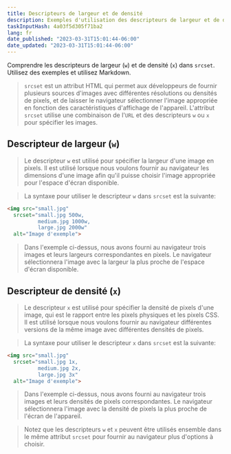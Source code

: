 ```yaml
---
title: Descripteurs de largeur et de densité
description: Exemples d'utilisation des descripteurs de largeur et de densité dans `srcset`
taskInputHash: 4a03f5d305f71ba2
lang: fr
date_published: "2023-03-31T15:01:44-06:00"
date_updated: "2023-03-31T15:01:44-06:00"
---
```

Comprendre les descripteurs de largeur (`w`) et de densité (`x`) dans `srcset`. Utilisez des exemples et utilisez Markdown.

> `srcset` est un attribut HTML qui permet aux développeurs de fournir plusieurs sources d'images avec différentes résolutions ou densités de pixels, et de laisser le navigateur sélectionner l'image appropriée en fonction des caractéristiques d'affichage de l'appareil. L'attribut `srcset` utilise une combinaison de l'`URL` et des descripteurs `w` ou `x` pour spécifier les images.

## Descripteur de largeur (`w`)

> Le descripteur `w` est utilisé pour spécifier la largeur d'une image en pixels. Il est utilisé lorsque nous voulons fournir au navigateur les dimensions d'une image afin qu'il puisse choisir l'image appropriée pour l'espace d'écran disponible.

> La syntaxe pour utiliser le descripteur `w` dans `srcset` est la suivante:

```html
<img src="small.jpg"
  srcset="small.jpg 500w,
          medium.jpg 1000w,
          large.jpg 2000w"
  alt="Image d'exemple">
```

> Dans l'exemple ci-dessus, nous avons fourni au navigateur trois images et leurs largeurs correspondantes en pixels. Le navigateur sélectionnera l'image avec la largeur la plus proche de l'espace d'écran disponible.

## Descripteur de densité (`x`)

> Le descripteur `x` est utilisé pour spécifier la densité de pixels d'une image, qui est le rapport entre les pixels physiques et les pixels CSS. Il est utilisé lorsque nous voulons fournir au navigateur différentes versions de la même image avec différentes densités de pixels.

> La syntaxe pour utiliser le descripteur `x` dans `srcset` est la suivante:

```html
<img src="small.jpg"
  srcset="small.jpg 1x,
          medium.jpg 2x,
          large.jpg 3x"
  alt="Image d'exemple">
```

> Dans l'exemple ci-dessus, nous avons fourni au navigateur trois images et leurs densités de pixels correspondantes. Le navigateur sélectionnera l'image avec la densité de pixels la plus proche de l'écran de l'appareil.

> Notez que les descripteurs `w` et `x` peuvent être utilisés ensemble dans le même attribut `srcset` pour fournir au navigateur plus d'options à choisir.
